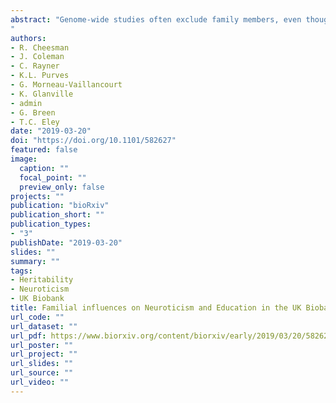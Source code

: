 ```yaml
---
abstract: "Genome-wide studies often exclude family members, even though they are a valuable source of information. We identified parent-offspring pairs, siblings and couples in the UK Biobank and implemented a family-based DNA-derived heritability method to capture additional genetic effects and multiple sources of environmental influence on neuroticism and years of education. Compared to estimates from unrelated individuals, heritability increased from 10% to 27% and from 19% to 57% for neuroticism and education respectively by including family-based genetic effects. We detected no family environmental influences on neuroticism, but years of education was substantially influenced by couple similarity (38%). Overall, our genetic and environmental estimates closely replicate previous findings from an independent sample, but more research is required to dissect contributions to the additional heritability, particularly rare and structural genetic effects and residual environmental confounding. The latter is especially relevant for years of education, a highly socially-contingent variable, for which our heritability estimate is at the upper end of twin estimates in the literature. Family-based genetic effects narrow the gap between twin and DNA-based heritability methods, and could be harnessed to improve polygenic prediction.
"
authors:
- R. Cheesman
- J. Coleman
- C. Rayner
- K.L. Purves
- G. Morneau-Vaillancourt
- K. Glanville
- admin
- G. Breen
- T.C. Eley
date: "2019-03-20"
doi: "https://doi.org/10.1101/582627"
featured: false
image:
  caption: ""
  focal_point: ""
  preview_only: false
projects: ""
publication: "bioRxiv"
publication_short: ""
publication_types:
- "3"
publishDate: "2019-03-20"
slides: ""
summary: ""
tags:
- Heritability
- Neuroticism
- UK Biobank
title: Familial influences on Neuroticism and Education in the UK Biobank
url_code: ""
url_dataset: ""
url_pdf: https://www.biorxiv.org/content/biorxiv/early/2019/03/20/582627.full-text.pdf
url_poster: ""
url_project: ""
url_slides: ""
url_source: ""
url_video: ""
---
```

